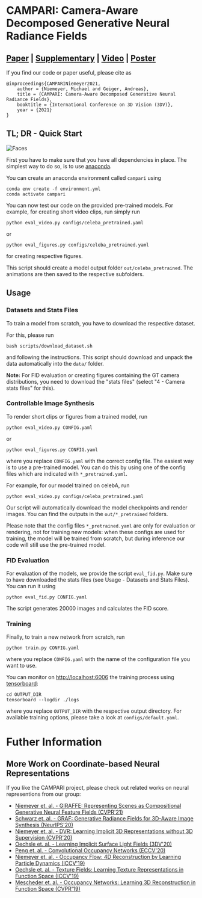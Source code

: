 # CAMPARI: Camera-Aware Decomposed Generative Neural Radiance Fields
## [Paper](http://www.cvlibs.net/publications/Niemeyer2021THREEDV.pdf) | [Supplementary](http://www.cvlibs.net/publications/Niemeyer2021THREEDV_supplementary.pdf) | [Video](http://www.youtube.com/watch?v=rrIIEc2qYjM&vq=hd1080&autoplay=1) | [Poster](http://www.cvlibs.net/publications/Niemeyer2021THREEDV_poster.pdf)

If you find our code or paper useful, please cite as

    @inproceedings{CAMPARINiemeyer2021,
        author = {Niemeyer, Michael and Geiger, Andreas},
        title = {CAMPARI: Camera-Aware Decomposed Generative Neural Radiance Fields},
        booktitle = {International Conference on 3D Vision (3DV)},
        year = {2021}
    }

## TL; DR - Quick Start

![Faces](vis.gif)

First you have to make sure that you have all dependencies in place. The simplest way to do so, is to use [anaconda](https://www.anaconda.com/).

You can create an anaconda environment called `campari` using
```
conda env create -f environment.yml
conda activate campari
```

You can now test our code on the provided pre-trained models.
For example, for creating short video clips, run simply run
```
python eval_video.py configs/celeba_pretrained.yaml
```
or
```
python eval_figures.py configs/celeba_pretrained.yaml
```
for creating respective figures.

This script should create a model output folder `out/celeba_pretrained`.
The animations are then saved to the respective subfolders.

## Usage

### Datasets and Stats Files

To train a model from scratch, you have to download the respective dataset.

For this, please run
```
bash scripts/download_dataset.sh
```
and following the instructions. This script should download and unpack the data automatically into the `data/` folder.


**Note:** For FID evaluation or creating figures containing the GT camera distributions, you need to download the "stats files" (select "4 - Camera stats files" for this).


### Controllable Image Synthesis

To render short clips or figures from a trained model, run
```
python eval_video.py CONFIG.yaml
```
or
```
python eval_figures.py CONFIG.yaml
```
where you replace `CONFIG.yaml` with the correct config file.
The easiest way is to use a pre-trained model.
You can do this by using one of the config files which are indicated with `*_pretrained.yaml`. 

For example, for our model trained on celebA, run
```
python eval_video.py configs/celeba_pretrained.yaml
```
Our script will automatically download the model checkpoints and render images.
You can find the outputs in the `out/*_pretrained` folders.

Please note that the config files  `*_pretrained.yaml` are only for evaluation or rendering, not for training new models: when these configs are used for training, the model will be trained from scratch, but during inference our code will still use the pre-trained model.

### FID Evaluation
For evaluation of the models, we provide the script `eval_fid.py`. Make sure to have downloaded the stats files (see Usage - Datasets and Stats Files). You can run it using
```
python eval_fid.py CONFIG.yaml
```
The script generates 20000 images and calculates the FID score.

### Training
Finally, to train a new network from scratch, run
```
python train.py CONFIG.yaml
```
where you replace `CONFIG.yaml` with the name of the configuration file you want to use.

You can monitor on <http://localhost:6006> the training process using [tensorboard](https://www.tensorflow.org/guide/summaries_and_tensorboard):
```
cd OUTPUT_DIR
tensorboard --logdir ./logs
```
where you replace `OUTPUT_DIR` with the respective output directory. For available training options, please take a look at `configs/default.yaml`.

# Futher Information

## More Work on Coordinate-based Neural Representations
If you like the CAMPARI project, please check out related works on neural representions from our group:
- [Niemeyer et. al. - GIRAFFE: Representing Scenes as Compositional Generative Neural Feature Fields (CVPR'21)](https://github.com/autonomousvision/giraffe)
- [Schwarz et. al. - GRAF: Generative Radiance Fields for 3D-Aware Image Synthesis (NeurIPS'20)](https://github.com/autonomousvision/graf)
- [Niemeyer et. al. - DVR: Learning Implicit 3D Representations without 3D Supervision (CVPR'20)](https://github.com/autonomousvision/differentiable_volumetric_rendering)
- [Oechsle et. al. - Learning Implicit Surface Light Fields (3DV'20)](https://arxiv.org/abs/2003.12406)
- [Peng et. al. - Convolutional Occupancy Networks (ECCV'20)](https://arxiv.org/abs/2003.04618)
- [Niemeyer et. al. - Occupancy Flow: 4D Reconstruction by Learning Particle Dynamics (ICCV'19)](https://avg.is.tuebingen.mpg.de/publications/niemeyer2019iccv)
- [Oechsle et. al. - Texture Fields: Learning Texture Representations in Function Space (ICCV'19)](https://avg.is.tuebingen.mpg.de/publications/oechsle2019iccv)
- [Mescheder et. al. - Occupancy Networks: Learning 3D Reconstruction in Function Space (CVPR'19)](https://avg.is.tuebingen.mpg.de/publications/occupancy-networks)
